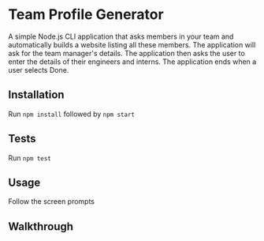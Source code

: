 # Team Profile Generator

A simple Node.js CLI application that asks members in your team and automatically builds a website listing all these members.
The application will ask for the team manager's details. The application then asks the user to enter the details of their engineers and interns. The application ends when a user selects Done.

## Installation
Run `npm install` followed by `npm start`

## Tests
Run `npm test`

## Usage
Follow the screen prompts

## Walkthrough
